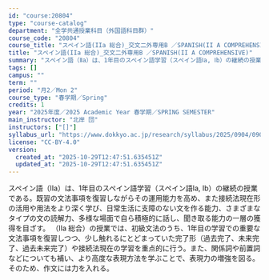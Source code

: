 ```yaml
---
id: "course:20804"
type: "course-catalog"
department: "全学共通授業科目（外国語科目群）"
course_code: "20804"
course_title: "スペイン語(IIa 総合)_交文二外専用B ／SPANISH(II A COMPREHENSIVE)"
title: "スペイン語(IIa 総合)_交文二外専用B ／SPANISH(II A COMPREHENSIVE)"
summary: "スペイン語（Ⅱa）は、1年目のスペイン語学習（スペイン語Ⅰa, Ⅰb）の継続の授業である。既習の文法事項を復習しながらその運用能力を高め、また接続法現在形の活用や用法をより深く学び、日常生活に支障のない文を作る能力、さまざまなタイプの文の読…"
tags: []
campus: ""
term: ""
period: "月2／Mon 2"
course_type: "春学期／Spring"
credits: 1
year: "2025年度／2025 Academic Year 春学期／SPRING SEMESTER"
main_instructor: "北岸 団"
instructors: ["[]"]
syllabus_url: "https://www.dokkyo.ac.jp/research/syllabus/2025/0904/0904_20804_ja_JP.html"
license: "CC-BY-4.0"
version:
  created_at: "2025-10-29T12:47:51.635451Z"
  updated_at: "2025-10-29T12:47:51.635451Z"
---
```

スペイン語（Ⅱa）は、1年目のスペイン語学習（スペイン語Ⅰa, Ⅰb）の継続の授業である。既習の文法事項を復習しながらその運用能力を高め、また接続法現在形の活用や用法をより深く学び、日常生活に支障のない文を作る能力、さまざまなタイプの文の読解力、多様な場面で自ら積極的に話し、聞き取る能力の一層の獲得を目ざす。 （Ⅱa 総合）の授業では、初級文法のうち、1年目の学習での重要な文法事項を復習しつつ、少し触れるにとどまっていた完了形（過去完了、未来完了、過去未来完了）や接続法現在の学習を重点的に行う。また、関係詞や前置詞などについても補い、より高度な表現方法を学ぶことで、表現力の増強を図る。そのため、作文には力を入れる。

